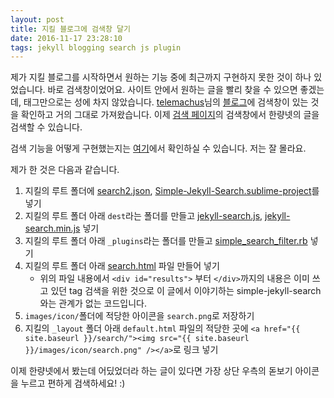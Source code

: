 ```yaml
---
layout: post
title: 지킬 블로그에 검색창 달기
date: 2016-11-17 23:28:10
tags: jekyll blogging search js plugin
---
```

제가 지킬 블로그를 시작하면서 원하는 기능 중에 최근까지 구현하지 못한 것이 하나 있었습니다. 바로 검색창이었어요. 사이트 안에서 원하는 글을 빨리 찾을 수 있으면 좋겠는데, 태그만으로는 성에 차지 않았습니다. [telemachus][6812-0001]님의 [블로그](http://scriveners.github.io/)에 검색창이 있는 것을 확인하고 거의 그대로 가져왔습니다. 이제 [검색 페이지](http://www.halryang.net/search/)의 검색창에서 한량넷의 글을 검색할 수 있습니다.

검색 기능을 어떻게 구현했는지는 [여기](https://github.com/christian-fei/Simple-Jekyll-Search "christian-fei/Simple-Jekyll-Search: A JavaScript library to add search functionality to any Jekyll blog.")에서 확인하실 수 있습니다. 저는 잘 몰라요.

제가 한 것은 다음과 같습니다.

1. 지킬의 루트 폴더에 [search2.json](http://dr.halryang.net/yNbR), [Simple-Jekyll-Search.sublime-project](http://dr.halryang.net/m5YZ)를 넣기
2. 지킬의 루트 폴더 아래 `dest`라는 폴더를 만들고 [jekyll-search.js](http://dr.halryang.net/kboe), [jekyll-search.min.js](http://dr.halryang.net/AdWc) 넣기
3. 지킬의 루트 폴더 아래 `_plugins`라는 폴더를 만들고 [simple_search_filter.rb](http://dr.halryang.net/GYNE) 넣기
4. 지킬의 루트 폴더 아래 [search.html](http://dr.halryang.net/G2ZH) 파일 만들어 넣기
	* 위의 파일 내용에서 `<div id="results">` 부터 `</div>`까지의 내용은 이미 쓰고 있던 tag 검색을 위한 것으로 이 글에서 이야기하는 simple-jekyll-search와는 관계가 없는 코드입니다.
5. `images/icon/`폴더에 적당한 아이콘을 `search.png`로 저장하기
6. 지킬의 `_layout` 폴더 아래 `default.html` 파일의 적당한 곳에 `<a href="{{ site.baseurl }}/search/"><img src="{{ site.baseurl }}/images/icon/search.png" /></a>`로 링크 넣기

이제 한량넷에서 봤는데 어딨었더라 하는 글이 있다면 가장 상단 우측의 돋보기 아이콘을 누르고 편하게 검색하세요! :)


[6812-0001]: https://twitter.com/telemachus


<!-- Report:
(0:118:23): [](!@t telemachus) => https://twitter.com/telemachus
(): Processed: 2 links, 0 errors.
-->

